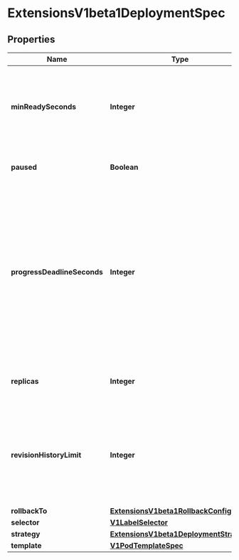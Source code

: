 

# ExtensionsV1beta1DeploymentSpec

## Properties

Name | Type | Description | Notes
------------ | ------------- | ------------- | -------------
**minReadySeconds** | **Integer** | Minimum number of seconds for which a newly created pod should be ready without any of its container crashing, for it to be considered available. Defaults to 0 (pod will be considered available as soon as it is ready) |  [optional]
**paused** | **Boolean** | Indicates that the deployment is paused and will not be processed by the deployment controller. |  [optional]
**progressDeadlineSeconds** | **Integer** | The maximum time in seconds for a deployment to make progress before it is considered to be failed. The deployment controller will continue to process failed deployments and a condition with a ProgressDeadlineExceeded reason will be surfaced in the deployment status. Note that progress will not be estimated during the time a deployment is paused. This is set to the max value of int32 (i.e. 2147483647) by default, which means \&quot;no deadline\&quot;. |  [optional]
**replicas** | **Integer** | Number of desired pods. This is a pointer to distinguish between explicit zero and not specified. Defaults to 1. |  [optional]
**revisionHistoryLimit** | **Integer** | The number of old ReplicaSets to retain to allow rollback. This is a pointer to distinguish between explicit zero and not specified. This is set to the max value of int32 (i.e. 2147483647) by default, which means \&quot;retaining all old RelicaSets\&quot;. |  [optional]
**rollbackTo** | [**ExtensionsV1beta1RollbackConfig**](ExtensionsV1beta1RollbackConfig.md) |  |  [optional]
**selector** | [**V1LabelSelector**](V1LabelSelector.md) |  |  [optional]
**strategy** | [**ExtensionsV1beta1DeploymentStrategy**](ExtensionsV1beta1DeploymentStrategy.md) |  |  [optional]
**template** | [**V1PodTemplateSpec**](V1PodTemplateSpec.md) |  | 



